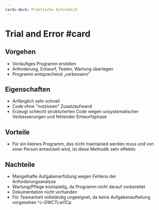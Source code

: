 ```yaml
---
cards-deck: Praktische Informatik
---
```


# Trial and Error #card 
## Vorgehen
- Vorläufiges Programm erstellen
- Anforderung, Entwurf, Testen, Wartung überlegen
- Programm entsprechend „verbessern"
## Eigenschaften
- Anfänglich sehr schnell
- Code ohne "nutzlosen" Zusatzaufwand
- Erzeugt schlecht strukturierten Code wegen unsystematischer Verbesserungen und fehlender Entwurfsphase
## Vorteile
- Für ein kleines Programm, das nicht maintained werden muss und von einer Person entwickelt wird, ist diese Methodik sehr effektiv
## Nachteile
- Mangelhafte Aufgabenerfüllung wegen Fehlens der Anforderungsanalyse
- Wartung/Pflege kostspielig, da Programm nicht darauf vorbereitet
- Dokumentation nicht vorhanden
- Für Teamarbeit vollständig ungeeignet, da keine Aufgabenaufteilung vorgesehen
^c-GWC7Lwl1Cp
